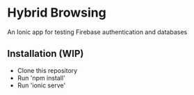 # Hybrid Browsing
An Ionic app for testing Firebase authentication and databases

## Installation (WIP)
* Clone this repository
* Run 'npm install'
* Run 'ionic serve'